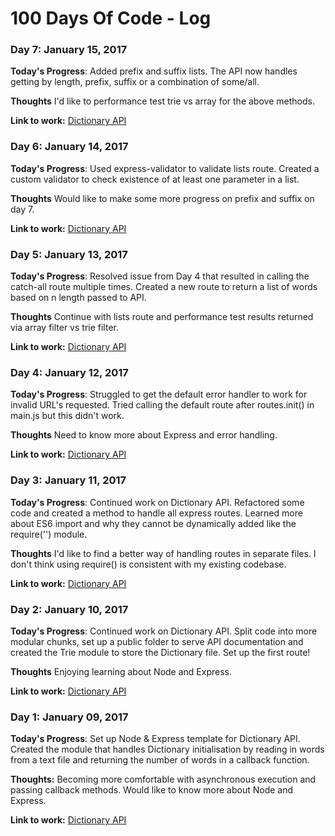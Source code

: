 # 100 Days Of Code - Log

### Day 7: January 15, 2017

**Today's Progress**: Added prefix and suffix lists. The API now handles getting by length, prefix, suffix or a combination of some/all.

**Thoughts** I'd like to performance test trie vs array for the above methods.

**Link to work:** [Dictionary API](https://github.com/lyndseybrowning/dictionary-api)

### Day 6: January 14, 2017

**Today's Progress**: Used express-validator to validate lists route. Created a custom validator to check existence of at least one parameter in a list.

**Thoughts** Would like to make some more progress on prefix and suffix on day 7.

**Link to work:** [Dictionary API](https://github.com/lyndseybrowning/dictionary-api)

### Day 5: January 13, 2017

**Today's Progress**: Resolved issue from Day 4 that resulted in calling the catch-all route multiple times. Created a new route to return a list of words based on n length passed to API.

**Thoughts** Continue with lists route and performance test results returned via array filter vs trie filter.

**Link to work:** [Dictionary API](https://github.com/lyndseybrowning/dictionary-api)

### Day 4: January 12, 2017

**Today's Progress**: Struggled to get the default error handler to work for invalid URL's requested. Tried calling the default route after routes.init() in main.js but this didn't work.

**Thoughts** Need to know more about Express and error handling.

**Link to work:** [Dictionary API](https://github.com/lyndseybrowning/dictionary-api)

### Day 3: January 11, 2017

**Today's Progress**: Continued work on Dictionary API. Refactored some code and created a method to handle all express routes. Learned more about ES6 import and why they cannot be dynamically added like the require('') module.

**Thoughts** I'd like to find a better way of handling routes in separate files. I don't think using require() is consistent with my existing codebase.

**Link to work:** [Dictionary API](https://github.com/lyndseybrowning/dictionary-api)

### Day 2: January 10, 2017

**Today's Progress**: Continued work on Dictionary API. Split code into more modular chunks, set up a public folder to serve API documentation and created the Trie module to store the Dictionary file. Set up the first route!

**Thoughts** Enjoying learning about Node and Express.

**Link to work:** [Dictionary API](https://github.com/lyndseybrowning/dictionary-api)

### Day 1: January 09, 2017

**Today's Progress**: Set up Node & Express template for Dictionary API. Created the module that handles Dictionary initialisation by reading in words from a text file and returning the number of words in a callback function.

**Thoughts:** Becoming more comfortable with asynchronous execution and passing callback methods. Would like to know more about Node and Express.

**Link to work:** [Dictionary API](https://github.com/lyndseybrowning/dictionary-api)
